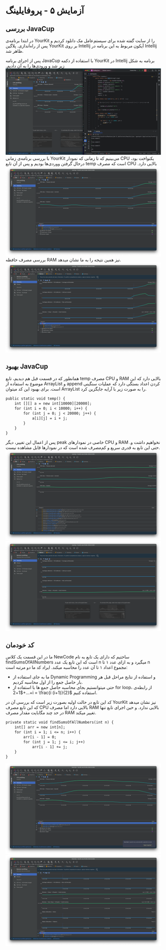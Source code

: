 # آزمایش ۵ - پروفایلینگ

## بررسی JavaCup

در ابتدا برنامه‌ی YourKit را از سایت گفته شده برای سیستم‌عامل مک دانلود کردیم و پس از راه‌اندازی. پلاگین YourKit بر روی Intellij آیکون مربوط به این برنامه در Intellij ظاهر شد.

پس از اجرای برنامه JavaCup با استفاده از دکمه YourKit در Intellij برنامه به شکل زیر شد و ورودی‌‌ها را به آن دادیم.
![alt text](image.png)
با بررسی برنامه‌ی زمانی YourKit می‌بینیم که تا زمانی که نمودار CPU یکنواخت بود، درحال گرفتن ووردی‌‌ها بودیم و پس از آن تابع temp است که مصرف CPU بالایی دارد. 
![alt text](image-1.png)
بررسی مصرف حافظه RAM نیز همین نتیجه را به ما نشان میدهد.
![alt text](image-2.png)

## بهبود JavaCup
همانطور که در قسمت قبل هم دیدیم، تابع temp مصرف CPU و RAM بالایی دارد که این موضوع به استفاده از ArrayList و append کردن اعداد بستگی دارد که عملیات سنگینی است. برای بهبود این کد میتوان ArrayList را به صورت زیر با آرایه جایگزین کرد.
```
public static void temp() {
    int [][] a = new int[10000][20000];
    for (int i = 0; i < 10000; i++) {
        for (int j = 0; j < 20000; j++) {
            a[i][j] = i + j;
        }
    }
}
```
پس از اعمال این تغییر، دیگر peak خاصی در نمودارهای CPU و RAM نخواهیم داشت و. حتی این تابع به قدری سریع و کم‌مصرف شده است که در نمودار‌ها قابل مشاهده نیست.
![alt text](image-3.png)
![alt text](image-4.png)

## کد خودمان
ما در این قسمت یک کلاس NewCode ساختیم که دارای یک تابع به نام 
findSumsOfAllNumbers
است که این تابع یک عدد n میگیرد و به ازای عدد ۱ تا n مجموع اعداد ۱ تا آن عدد را محاسبه میکند. ایراد کد ما دو مرتبه است:
- ما به جای استفاده از Dynamic Programming و استفاده از نتایج مراحل قبل هر بار حاصل جمع را از اول محاسبه کردیم.
- حتی میتوانستیم بجای محاسبه حاصل جمع‌ ها با استفاده از for loop، از رابطه‌ی 
$1+2+...+i = \frac{i (i+1)}{2}$
استفاده کنیم.

کد این تابع در حالت اولیه بصورت زیر است که بررسی آن در YourKit نیز نشان میدهد که این تابع مصرف CPU بالایی دارد اما مصرف RAM بالایی ندارد. و حین اجرای تابع تنها در حد چند مگابایت مقدار مصرف RAM تغییر میکند.
```
private static void findSumsOfAllNumbers(int n) {
    int[] arr = new int[n];
    for (int i = 1; i <= n; i++) {
        arr[i - 1] = 0;
        for (int j = 1; j <= i; j++)
            arr[i - 1] += j;
    }
}
```
![alt text](image-5.png)
![alt text](image-6.png)